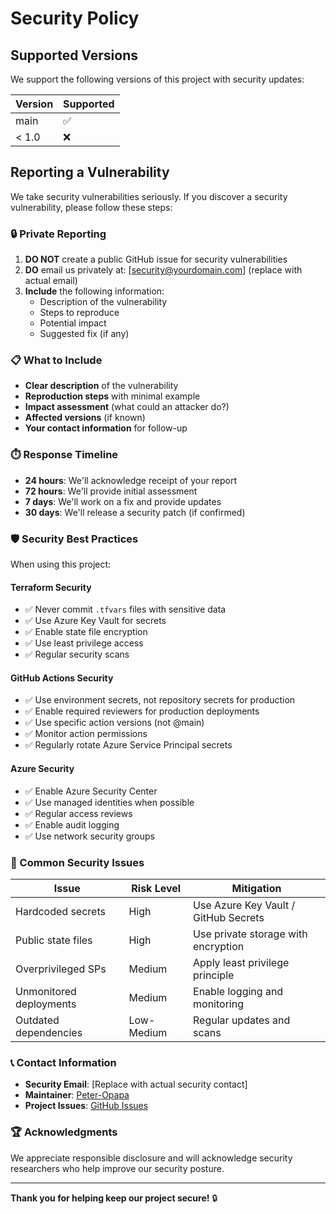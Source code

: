 # Security Policy

## Supported Versions

We support the following versions of this project with security updates:

| Version | Supported          |
| ------- | ------------------ |
| main    | :white_check_mark: |
| < 1.0   | :x:                |

## Reporting a Vulnerability

We take security vulnerabilities seriously. If you discover a security vulnerability, please follow these steps:

### 🔒 Private Reporting

1. **DO NOT** create a public GitHub issue for security vulnerabilities
2. **DO** email us privately at: [security@yourdomain.com] (replace with actual email)
3. **Include** the following information:
   - Description of the vulnerability
   - Steps to reproduce
   - Potential impact
   - Suggested fix (if any)

### 📋 What to Include

- **Clear description** of the vulnerability
- **Reproduction steps** with minimal example
- **Impact assessment** (what could an attacker do?)
- **Affected versions** (if known)
- **Your contact information** for follow-up

### ⏱️ Response Timeline

- **24 hours**: We'll acknowledge receipt of your report
- **72 hours**: We'll provide initial assessment
- **7 days**: We'll work on a fix and provide updates
- **30 days**: We'll release a security patch (if confirmed)

### 🛡️ Security Best Practices

When using this project:

#### Terraform Security
- ✅ Never commit `.tfvars` files with sensitive data
- ✅ Use Azure Key Vault for secrets
- ✅ Enable state file encryption
- ✅ Use least privilege access
- ✅ Regular security scans

#### GitHub Actions Security
- ✅ Use environment secrets, not repository secrets for production
- ✅ Enable required reviewers for production deployments
- ✅ Use specific action versions (not @main)
- ✅ Monitor action permissions
- ✅ Regularly rotate Azure Service Principal secrets

#### Azure Security
- ✅ Enable Azure Security Center
- ✅ Use managed identities when possible
- ✅ Regular access reviews
- ✅ Enable audit logging
- ✅ Use network security groups

### 🚨 Common Security Issues

| Issue | Risk Level | Mitigation |
|-------|------------|------------|
| Hardcoded secrets | High | Use Azure Key Vault / GitHub Secrets |
| Public state files | High | Use private storage with encryption |
| Overprivileged SPs | Medium | Apply least privilege principle |
| Unmonitored deployments | Medium | Enable logging and monitoring |
| Outdated dependencies | Low-Medium | Regular updates and scans |

### 📞 Contact Information

- **Security Email**: [Replace with actual security contact]
- **Maintainer**: [Peter-Opapa](https://github.com/Peter-Opapa)
- **Project Issues**: [GitHub Issues](https://github.com/Peter-Opapa/Terraform-Azure/issues)

### 🏆 Acknowledgments

We appreciate responsible disclosure and will acknowledge security researchers who help improve our security posture.

---

**Thank you for helping keep our project secure!** 🔒
